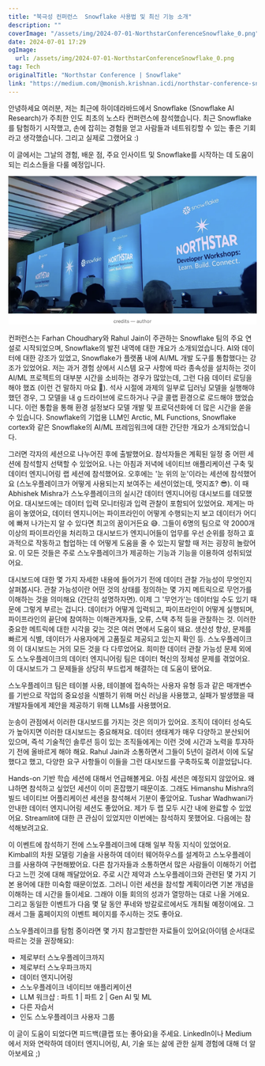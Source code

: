 ```yaml
---
title: "북극성 컨퍼런스  Snowflake 사용법 및 최신 기능 소개"
description: ""
coverImage: "/assets/img/2024-07-01-NorthstarConferenceSnowflake_0.png"
date: 2024-07-01 17:29
ogImage: 
  url: /assets/img/2024-07-01-NorthstarConferenceSnowflake_0.png
tag: Tech
originalTitle: "Northstar Conference | Snowflake"
link: "https://medium.com/@monish.krishnan.icdi/northstar-conference-snowflake-cb0f27fdfaa8"
---
```



안녕하세요 여러분, 저는 최근에 하이데라바드에서 Snowflake (Snowflake AI Research)가 주최한 인도 최초의 노스타 컨퍼런스에 참석했습니다. 최근 Snowflake를 탐험하기 시작했고, 손에 잡히는 경험을 얻고 사람들과 네트워킹할 수 있는 좋은 기회라고 생각했습니다. 그리고 실제로 그랬어요 :)

이 글에서는 그날의 경험, 배운 점, 주요 인사이트 및 Snowflake를 시작하는 데 도움이 되는 리소스들을 다룰 예정입니다.

![이미지](/assets/img/2024-07-01-NorthstarConferenceSnowflake_0.png)

컨퍼런스는 Farhan Choudhary와 Rahul Jain이 주관하는 Snowflake 팀의 주요 연설로 시작되었으며, Snowflake의 발전 내역에 대한 개요가 소개되었습니다. AI와 데이터에 대한 강조가 있었고, Snowflake가 플랫폼 내에 AI/ML 개발 도구를 통합했다는 강조가 있었어요. 저는 과거 경험 상에서 시스템 요구 사항에 따라 종속성을 설치하는 것이 AI/ML 프로젝트의 대부분 시간을 소비하는 경우가 많았는데, 그런 다음 데이터 로딩을 해야 했죠 (이런 건 말하지 마요 😬). 석사 시절에 과제의 일부로 딥러닝 모델을 실행해야 했던 경우, 그 모델을 내 g 드라이브에 로드하거나 구글 콜랩 환경으로 로드해야 했었습니다. 이런 통합을 통해 환경 설정보다 모델 개발 및 프로덕션화에 더 많은 시간을 쏟을 수 있습니다. Snowflake의 기업용 LLM인 Arctic, ML Functions, Snowflake cortex와 같은 Snowflake의 AI/ML 프레임워크에 대한 간단한 개요가 소개되었습니다.

<div class="content-ad"></div>

그러면 각자의 세션으로 나누어진 후에 출발했어요. 참석자들은 계획된 일정 중 어떤 세션에 참석할지 선택할 수 있었어요. 나는 아침과 저녁에 네이티브 애플리케이션 구축 및 데이터 엔지니어링 랩 세션에 참석했어요. 오후에는 '눈 위의 눈'이라는 세션에 참석했어요 (스노우플레이크가 어떻게 사용되는지 보여주는 세션이었는데, 멋지죠? 😎). 이 때 Abhishek Mishra가 스노우플레이크의 실시간 데이터 엔지니어링 대시보드를 데모했어요. 대시보드에는 데이터 입력 모니터링과 입력 관찰이 포함되어 있었어요. 제게는 마음이 놓였어요, 데이터 엔지니어는 파이프라인이 어떻게 수행되는지 보고 데이터가 어디에 빠져 나가는지 알 수 있다면 최고의 꿈이거든요 😅. 그들이 6명의 팀으로 약 2000개 이상의 파이프라인을 처리하고 대시보드가 엔지니어들이 업무를 우선 순위를 정하고 효과적으로 작동하고 협업하는 데 어떻게 도움을 줄 수 있는지 말할 때 저는 굉장히 놀랐어요. 이 모든 것들은 주로 스노우플레이크가 제공하는 기능과 기능을 이용하여 성취되었어요.

대시보드에 대한 몇 가지 자세한 내용에 들어가기 전에 데이터 관찰 가능성이 무엇인지 살펴봅시다. 관찰 가능성이란 어떤 것의 상태를 정의하는 몇 가지 메트릭으로 무언가를 이해하는 것을 의미해요 (간단히 설명하자면). 이제 그 '무언가'는 데이터일 수도 있기 때문에 그렇게 부르는 겁니다. 데이터가 어떻게 입력되고, 파이프라인이 어떻게 실행되며, 파이프라인의 끝단에 참여하는 이해관계자들, 오류, 스택 추적 등을 관찰하는 것. 이러한 중요한 메트릭에 대한 시각을 갖는 것은 여러 면에서 도움이 돼요. 생산성 향상, 문제를 빠르게 식별, 데이터가 사용자에게 고품질로 제공되고 있는지 확인 등. 스노우플레이크의 이 대시보드는 거의 모든 것을 다 다루었어요. 희미한 데이터 관찰 가능성 문제 외에도 스노우플레이크의 데이터 엔지니어링 팀은 데이터 혁신의 정체성 문제를 겪었어요. 이 대시보드가 그 문제들을 상당히 부드럽게 해결하는 데 도움이 됐어요.

스노우플레이크 팀은 테이블 사용, 테이블에 접속하는 사용자 유형 등과 같은 매개변수를 기반으로 작업의 중요성을 식별하기 위해 머신 러닝을 사용했고, 실패가 발생했을 때 개발자들에게 제안을 제공하기 위해 LLMs를 사용했어요.

<div class="content-ad"></div>

눈송이 관점에서 이러한 대시보드를 가지는 것은 의미가 있어요. 조직이 데이터 성숙도가 높아지면 이러한 대시보드는 중요해져요. 데이터 생태계가 매우 다양하고 분산되어 있으며, 즉석 기술적인 솔루션 등이 있는 조직들에게는 이런 것에 시간과 노력을 투자하기 전에 올바르게 해야 해요. Rahul Jain과 소통하면서 그들이 5년이 걸려서 이에 도달했다고 했고, 다양한 요구 사항들이 이들을 그런 대시보드를 구축하도록 이끌었답니다.

Hands-on 기반 학습 세션에 대해서 언급해볼게요. 아침 세션은 예정되지 않았어요. 왜냐하면 참석하고 싶었던 세션이 이미 혼잡했기 때문이죠. 그래도 Himanshu Mishra의 빌드 네이티브 어플리케이션 세션을 참석해서 기분이 좋았어요. Tushar Wadhwani가 안내한 데이터 엔지니어링 세션도 좋았어요. 제가 두 랩 모두 시간 내에 완료할 수 있었어요. Streamlit에 대한 큰 관심이 있었지만 이번에는 참석하지 못했어요. 다음에는 참석해보려고요.

이 이벤트에 참석하기 전에 스노우플레이크에 대해 일부 작동 지식이 있었어요. Kimball의 차원 모델링 기술을 사용하여 데이터 웨어하우스를 설계하고 스노우플레이크를 사용하여 구현해봤어요. 다른 참가자들과 소통하면서 많은 사람들이 이해하기 어렵다고 느낀 것에 대해 깨달았어요. 주로 시간 제약과 스노우플레이크와 관련된 몇 가지 기본 용어에 대한 미숙함 때문이었죠. 그러니 이런 세션을 참석할 계획이라면 기본 개념을 이해하는 데 시간을 들이세요. 그래야 이들 회의의 성과가 열망하는 대로 나올 거에요. 그리고 동일한 이벤트가 다음 몇 달 동안 푸네와 방갈로르에서도 개최될 예정이에요. 그래서 그들 홈페이지의 이벤트 페이지를 주시하는 것도 좋아요.

스노우플레이크를 탐험 중이라면 몇 가지 참고할만한 자료들이 있어요(아이템 순서대로 따르는 것을 권장해요):

<div class="content-ad"></div>

- 제로부터 스노우플레이크까지
- 제로부터 스노우파크까지
- 데이터 엔지니어링
- 스노우플레이크 네이티브 애플리케이션
- LLM 워크샵 : 파트 1 | 파트 2 | Gen AI 및 ML
- 다른 자습서
- 인도 스노우플레이크 사용자 그룹

이 글이 도움이 되었다면 피드백(클랩 또는 좋아요)을 주세요. LinkedIn이나 Medium에서 저와 연락하여 데이터 엔지니어링, AI, 기술 또는 삶에 관한 실제 경험에 대해 더 알아보세요 ;)